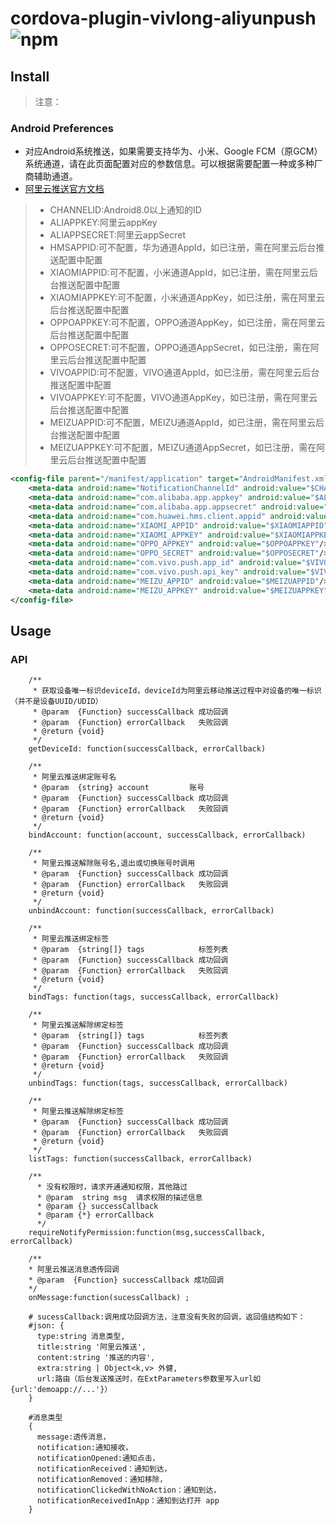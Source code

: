 # cordova-plugin-vivlong-aliyunpush ![npm](https://img.shields.io/npm/dt/cordova-plugin-vivlong-aliyunpush)

## Install

> 注意：

### Android Preferences

- 对应Android系统推送，如果需要支持华为、小米、Google FCM（原GCM）系统通道，请在此页面配置对应的参数信息。可以根据需要配置一种或多种厂商辅助通道。
- [阿里云推送官方文档](https://help.aliyun.com/document_detail/92837.html?spm=a2c4g.11174283.6.637.52eb6d16cxZ6zi)

> - CHANNELID:Android8.0以上通知的ID
> - ALIAPPKEY:阿里云appKey
> - ALIAPPSECRET:阿里云appSecret
> - HMSAPPID:可不配置，华为通道AppId，如已注册，需在阿里云后台推送配置中配置
> - XIAOMIAPPID:可不配置，小米通道AppId，如已注册，需在阿里云后台推送配置中配置
> - XIAOMIAPPKEY:可不配置，小米通道AppKey，如已注册，需在阿里云后台推送配置中配置
> - OPPOAPPKEY:可不配置，OPPO通道AppKey，如已注册，需在阿里云后台推送配置中配置
> - OPPOSECRET:可不配置，OPPO通道AppSecret，如已注册，需在阿里云后台推送配置中配置
> - VIVOAPPID:可不配置，VIVO通道AppId，如已注册，需在阿里云后台推送配置中配置
> - VIVOAPPKEY:可不配置，VIVO通道AppKey，如已注册，需在阿里云后台推送配置中配置
> - MEIZUAPPID:可不配置，MEIZU通道AppId，如已注册，需在阿里云后台推送配置中配置
> - MEIZUAPPKEY:可不配置，MEIZU通道AppSecret，如已注册，需在阿里云后台推送配置中配置
```xml
<config-file parent="/manifest/application" target="AndroidManifest.xml" xmlns:android="http://schemas.android.com/apk/res/android">
    <meta-data android:name="NotificationChannelId" android:value="$CHANNELID"/>
    <meta-data android:name="com.alibaba.app.appkey" android:value="$ALIAPPKEY"/>
    <meta-data android:name="com.alibaba.app.appsecret" android:value="$ALIAPPSECRET"/>
    <meta-data android:name="com.huawei.hms.client.appid" android:value="appid=$HMSAPPID"/>
    <meta-data android:name="XIAOMI_APPID" android:value="$XIAOMIAPPID"/>
    <meta-data android:name="XIAOMI_APPKEY" android:value="$XIAOMIAPPKEY"/>
    <meta-data android:name="OPPO_APPKEY" android:value="$OPPOAPPKEY"/>
    <meta-data android:name="OPPO_SECRET" android:value="$OPPOSECRET"/>
    <meta-data android:name="com.vivo.push.app_id" android:value="$VIVOAPPID"/>
    <meta-data android:name="com.vivo.push.api_key" android:value="$VIVOAPPKEY"/>
    <meta-data android:name="MEIZU_APPID" android:value="$MEIZUAPPID"/>
    <meta-data android:name="MEIZU_APPKEY" android:value="$MEIZUAPPKEY"/>
</config-file>
```

## Usage

### API

```
    /**
     * 获取设备唯一标识deviceId，deviceId为阿里云移动推送过程中对设备的唯一标识（并不是设备UUID/UDID）
     * @param  {Function} successCallback 成功回调
     * @param  {Function} errorCallback   失败回调
     * @return {void}  
     */
    getDeviceId: function(successCallback, errorCallback)

    /**
     * 阿里云推送绑定账号名
     * @param  {string} account         账号
     * @param  {Function} successCallback 成功回调
     * @param  {Function} errorCallback   失败回调
     * @return {void} 
     */
    bindAccount: function(account, successCallback, errorCallback)

    /**
     * 阿里云推送解除账号名,退出或切换账号时调用
     * @param  {Function} successCallback 成功回调
     * @param  {Function} errorCallback   失败回调
     * @return {void} 
     */
    unbindAccount: function(successCallback, errorCallback)

    /**
     * 阿里云推送绑定标签
     * @param  {string[]} tags            标签列表
     * @param  {Function} successCallback 成功回调
     * @param  {Function} errorCallback   失败回调
     * @return {void}  
     */
    bindTags: function(tags, successCallback, errorCallback) 

    /**
     * 阿里云推送解除绑定标签
     * @param  {string[]} tags            标签列表
     * @param  {Function} successCallback 成功回调
     * @param  {Function} errorCallback   失败回调
     * @return {void}               
     */
    unbindTags: function(tags, successCallback, errorCallback)

    /**
     * 阿里云推送解除绑定标签
     * @param  {Function} successCallback 成功回调
     * @param  {Function} errorCallback   失败回调
     * @return {void}           
     */
    listTags: function(successCallback, errorCallback) 

    /**
      * 没有权限时，请求开通通知权限，其他路过
      * @param  string msg  请求权限的描述信息
      * @param {} successCallback 
      * @param {*} errorCallback 
      */
    requireNotifyPermission:function(msg,successCallback, errorCallback)
    
    /**
    * 阿里云推送消息透传回调
    * @param  {Function} successCallback 成功回调
    */
    onMessage:function(sucessCallback) ;

    # sucessCallback:调用成功回调方法，注意没有失败的回调，返回值结构如下：
    #json: {
      type:string 消息类型,
      title:string '阿里云推送',
      content:string '推送的内容',
      extra:string | Object<k,v> 外健,
      url:路由（后台发送推送时，在ExtParameters参数里写入url如{url:'demoapp://...'}）
    }

    #消息类型
    {
      message:透传消息，
      notification:通知接收，
      notificationOpened:通知点击，
      notificationReceived：通知到达，
      notificationRemoved：通知移除，
      notificationClickedWithNoAction：通知到达，
      notificationReceivedInApp：通知到达打开 app
    }

```



